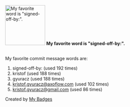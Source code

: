 <img src="https://my-badges.github.io/my-badges/favorite-word.png" alt="My favorite word is &quot;signed-off-by:&quot;." title="My favorite word is &quot;signed-off-by:&quot;." width="128">
<strong>My favorite word is &quot;signed-off-by:&quot;.</strong>
<br><br>

My favorite commit message words are:

1. signed-off-by: (used 192 times)
2. kristof (used 188 times)
3. gyuracz (used 188 times)
4. <kristof.gyuracz@axoflow.com> (used 102 times)
5. <kristof.gyuracz@gmail.com> (used 86 times)


Created by <a href="https://github.com/my-badges/my-badges">My Badges</a>